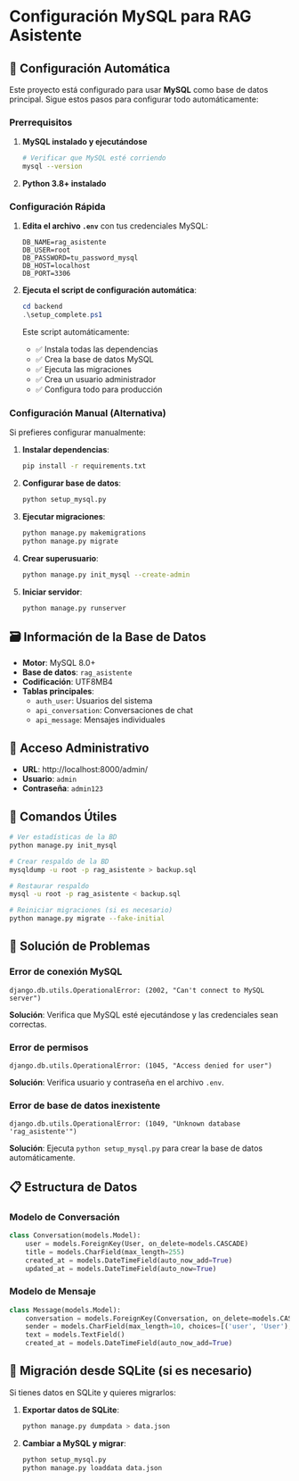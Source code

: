 # Configuración MySQL para RAG Asistente

## 🚀 Configuración Automática

Este proyecto está configurado para usar **MySQL** como base de datos principal. Sigue estos pasos para configurar todo automáticamente:

### Prerrequisitos

1. **MySQL instalado y ejecutándose**
   ```bash
   # Verificar que MySQL esté corriendo
   mysql --version
   ```

2. **Python 3.8+ instalado**

### Configuración Rápida

1. **Edita el archivo `.env`** con tus credenciales MySQL:
   ```env
   DB_NAME=rag_asistente
   DB_USER=root
   DB_PASSWORD=tu_password_mysql
   DB_HOST=localhost
   DB_PORT=3306
   ```

2. **Ejecuta el script de configuración automática**:
   ```powershell
   cd backend
   .\setup_complete.ps1
   ```

   Este script automáticamente:
   - ✅ Instala todas las dependencias
   - ✅ Crea la base de datos MySQL
   - ✅ Ejecuta las migraciones
   - ✅ Crea un usuario administrador
   - ✅ Configura todo para producción

### Configuración Manual (Alternativa)

Si prefieres configurar manualmente:

1. **Instalar dependencias**:
   ```bash
   pip install -r requirements.txt
   ```

2. **Configurar base de datos**:
   ```bash
   python setup_mysql.py
   ```

3. **Ejecutar migraciones**:
   ```bash
   python manage.py makemigrations
   python manage.py migrate
   ```

4. **Crear superusuario**:
   ```bash
   python manage.py init_mysql --create-admin
   ```

5. **Iniciar servidor**:
   ```bash
   python manage.py runserver
   ```

## 🗃️ Información de la Base de Datos

- **Motor**: MySQL 8.0+
- **Base de datos**: `rag_asistente`
- **Codificación**: UTF8MB4
- **Tablas principales**:
  - `auth_user`: Usuarios del sistema
  - `api_conversation`: Conversaciones de chat
  - `api_message`: Mensajes individuales

## 👤 Acceso Administrativo

- **URL**: http://localhost:8000/admin/
- **Usuario**: `admin`
- **Contraseña**: `admin123`

## 🔧 Comandos Útiles

```bash
# Ver estadísticas de la BD
python manage.py init_mysql

# Crear respaldo de la BD
mysqldump -u root -p rag_asistente > backup.sql

# Restaurar respaldo
mysql -u root -p rag_asistente < backup.sql

# Reiniciar migraciones (si es necesario)
python manage.py migrate --fake-initial
```

## 🐛 Solución de Problemas

### Error de conexión MySQL
```
django.db.utils.OperationalError: (2002, "Can't connect to MySQL server")
```
**Solución**: Verifica que MySQL esté ejecutándose y las credenciales sean correctas.

### Error de permisos
```
django.db.utils.OperationalError: (1045, "Access denied for user")
```
**Solución**: Verifica usuario y contraseña en el archivo `.env`.

### Error de base de datos inexistente
```
django.db.utils.OperationalError: (1049, "Unknown database 'rag_asistente'")
```
**Solución**: Ejecuta `python setup_mysql.py` para crear la base de datos automáticamente.

## 📋 Estructura de Datos

### Modelo de Conversación
```python
class Conversation(models.Model):
    user = models.ForeignKey(User, on_delete=models.CASCADE)
    title = models.CharField(max_length=255)
    created_at = models.DateTimeField(auto_now_add=True)
    updated_at = models.DateTimeField(auto_now=True)
```

### Modelo de Mensaje
```python
class Message(models.Model):
    conversation = models.ForeignKey(Conversation, on_delete=models.CASCADE)
    sender = models.CharField(max_length=10, choices=[('user', 'User'), ('bot', 'Bot')])
    text = models.TextField()
    created_at = models.DateTimeField(auto_now_add=True)
```

## 🔄 Migración desde SQLite (si es necesario)

Si tienes datos en SQLite y quieres migrarlos:

1. **Exportar datos de SQLite**:
   ```bash
   python manage.py dumpdata > data.json
   ```

2. **Cambiar a MySQL y migrar**:
   ```bash
   python setup_mysql.py
   python manage.py loaddata data.json
   ```